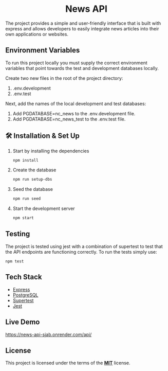 <h1 align="center">News API</h1>

The project provides a simple and user-friendly interface that is built with
express and allows developers to easily integrate news articles into their own
applications or websites.

## Environment Variables

To run this project locally you must supply the correct environment variables that
point towards the test and development databases locally.

Create two new files in the root of the project directory:

1.  .env.development
2.  .env.test

Next, add the names of the local development and test databases:

1. Add PGDATABASE=nc_news to the .env.development file.
2. Add PGDATABASE=nc_news_test to the .env.test file.

## 🛠 Installation & Set Up

1.  Start by installing the dependencies

    ```bash
    npm install
    ```

2.  Create the database

    ```bash
    npm run setup-dbs
    ```

3.  Seed the database

    ```bash
    npm run seed
    ```

4.  Start the development server

    ```bash
    npm start
    ```

## Testing

The project is tested using jest with a combination of supertest to test that the
API endpoints are functioning correctly. To run the tests simply use:

    npm test

## Tech Stack

- <a href="https://expressjs.com/">Express</a>
- <a href="https://www.postgresql.org/">PostgreSQL</a>
- <a href="https://www.npmjs.com/package/supertest">Supertest</a>
- <a href="https://jestjs.io/">Jest</a>

## Live Demo

https://news-api-sjab.onrender.com/api/

## License

This project is licensed under the terms of the <strong><a href="https://choosealicense.com/licenses/mit/">MIT</a></strong> license.
